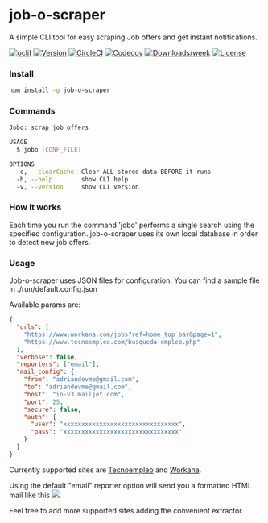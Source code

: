 # job-o-scraper

A simple CLI tool for easy scraping Job offers and get instant notifications.

[![oclif](https://img.shields.io/badge/cli-oclif-brightgreen.svg)](https://oclif.io)
[![Version](https://img.shields.io/npm/v/job-o-scraper.svg)](https://npmjs.org/package/job-o-scraper)
[![CircleCI](https://circleci.com/gh/adriandevme/job-o-scraper/tree/master.svg?style=shield)](https://circleci.com/gh/adriandevme/job-o-scraper/tree/master)
[![Codecov](https://codecov.io/gh/adriandevme/job-o-scraper/branch/master/graph/badge.svg)](https://codecov.io/gh/adriandevme/job-o-scraper)
[![Downloads/week](https://img.shields.io/npm/dw/job-o-scraper.svg)](https://npmjs.org/package/job-o-scraper)
[![License](https://img.shields.io/npm/l/job-o-scraper.svg)](https://github.com/adriandevme/job-o-scraper/blob/master/package.json)

<!-- Install -->

### Install

```bash
npm install -g job-o-scraper
```

<!-- Commands -->

### Commands

```bash
Jobo: scrap job offers

USAGE
  $ jobo [CONF_FILE]

OPTIONS
  -c, --clearCache  Clear ALL stored data BEFORE it runs
  -h, --help        show CLI help
  -v, --version     show CLI version
```

<!-- How it works -->

### How it works

Each time you run the command 'jobo' performs a single search using the specified configuration. job-o-scraper uses its own local database in order to detect new job offers.

<!-- Usage -->

### Usage

Job-o-scraper uses JSON files for configuration. You can find a sample file in ./run/default.config.json

Available params are:

```json
{
  "urls": [
    "https://www.workana.com/jobs?ref=home_top_bar&page=1",
    "https://www.tecnoempleo.com/busqueda-empleo.php"
  ],
  "verbose": false,
  "reporters": ["email"],
  "mail_config": {
    "from": "adriandevme@gmail.com",
    "to": "adriandevme@gmail.com",
    "host": "in-v3.mailjet.com",
    "port": 25,
    "secure": false,
    "auth": {
      "user": "xxxxxxxxxxxxxxxxxxxxxxxxxxxxxxxx",
      "pass": "xxxxxxxxxxxxxxxxxxxxxxxxxxxxxxxx"
    }
  }
}
```

Currently supported sites are [Tecnoempleo](https://tecnoempleo.com) and [Workana](https://www.workana.com/jobs).

Using the default "email" reporter option will send you a formatted HTML mail like this
![](https://i.imgur.com/uhcfA7B.png)

Feel free to add more supported sites adding the convenient extractor.
